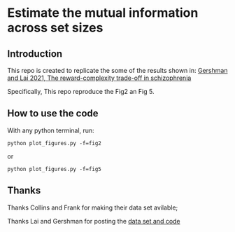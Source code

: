 # Estimate the mutual information across set sizes

## Introduction

This repo is created to replicate the some of the results shown in:
[Gershman and Lai 2021, The reward-complexity trade-off in schizophrenia](https://www.biorxiv.org/content/10.1101/2020.11.16.385013v2.full.pdf)

Specifically, This repo reproduce the Fig2 an Fig 5.

## How to use the code 

With any python terminal, run:

    python plot_figures.py -f=fig2
   
or 

    python plot_figures.py -f=fig5
  
## Thanks

Thanks Collins and Frank for making their data set avilable;

Thanks Lai and Gershman for posting the [data set and code](http://github.com/lucylai96/plm/)


